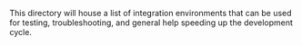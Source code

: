 This directory will house a list of integration environments that can be used for testing, troubleshooting, and general help speeding up the development cycle.